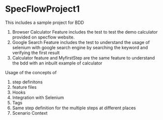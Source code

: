 # SpecFlowProject1
This includes a sample project for BDD

1. Browser Calculator Feature includes the test to test the demo calculator provided on specflow website.
2. Google Search Feature includes the test to understand the usage of selenium with google search engine by searching the keyword and verifying the first result
3. Calculator feature and MyfirstStep are the same feature to understand the bdd with an inbuilt example of calculator


Usage of the concepts of 
1. step definitons
2. feature files
3. Hooks
4. Integration with Selenium
5. Tags
6. Same step definition for the multiple steps at different places
7. Scenario Context
